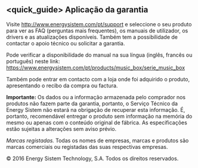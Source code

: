 ## <quick_guide> Aplicação da garantia

Visite http://www.energysistem.com/pt/support e seleccione o seu produto para ver as FAQ (perguntas mais frequentes), os manuais de utilizador, os drivers e as atualizações disponíveis. Também tem a possibilidade de contactar o apoio técnico ou solicitar a garantia.

Pode verificar a disponibilidade do manual na sua língua (inglês, francês ou português) neste link: https://www.energysistem.com/pt/products/music_box/serie_music_box

Também pode entrar em contacto com a loja onde foi adquirido o produto, apresentando o recibo da compra ou factura.

**Importante:** Os dados ou a informação armazenada pelo comprador nos produtos não fazem parte da garantia, portanto, o Serviço Técnico da Energy Sistem não estará na obrigação de recuperar esta informação. É, portanto, recomendável entregar o produto sem informação na memória do mesmo ou apenas com o conteúdo original de fábrica.
As especificações estão sujeitas a alterações sem aviso prévio.

*Marcas registadas.* Todas os nomes de empresas, marcas e produtos são marcas comerciais ou registadas das suas respectivas empresas.

© 2016 Energy Sistem Technology, S.A. Todos os direitos reservados.


